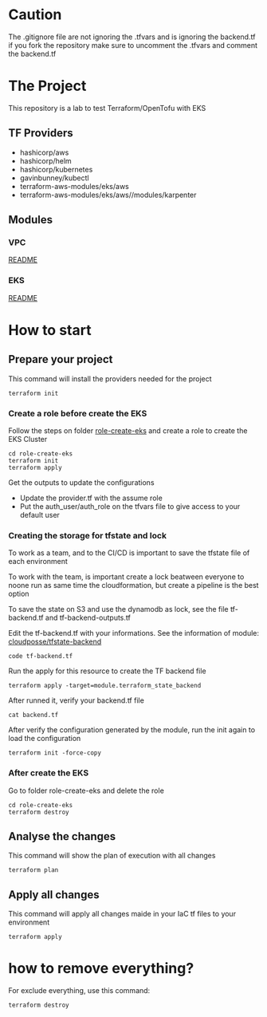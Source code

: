 # Caution

The .gitignore file are not ignoring the .tfvars and is ignoring the backend.tf
if you fork the repository make sure to uncomment the .tfvars and comment the backend.tf

# The Project

This repository is a lab to test Terraform/OpenTofu with EKS

## TF Providers

- hashicorp/aws
- hashicorp/helm
- hashicorp/kubernetes
- gavinbunney/kubectl
- terraform-aws-modules/eks/aws
- terraform-aws-modules/eks/aws//modules/karpenter

## Modules

### VPC

[README](modules/vpc/README.md)

### EKS

[README](modules/eks/README.md)


# How to start

## Prepare your project

This command will install the providers needed for the project

```
terraform init
```

### Create a role before create the EKS

Follow the steps on folder [role-create-eks](./role-create-eks/README.md) and create a role to create the EKS Cluster

```
cd role-create-eks
terraform init
terraform apply
```

Get the outputs to update the configurations
- Update the provider.tf with the assume role 
- Put the auth_user/auth_role on the tfvars file to give access to your default user

### Creating the storage for tfstate and lock

To work as a team, and to the CI/CD is important to save the tfstate file of each environment

To work with the team, is important create a lock beatween everyone to noone run as same time the cloudformation, but create a pipeline is the best option

To save the state on S3 and use the dynamodb as lock, see the file tf-backend.tf and tf-backend-outputs.tf

Edit the tf-backend.tf with your informations. See the information of module: [cloudposse/tfstate-backend](https://registry.terraform.io/modules/cloudposse/tfstate-backend/aws/latest)

```
code tf-backend.tf
```

Run the apply for this resource to create the TF backend file

```
terraform apply -target=module.terraform_state_backend
```

After runned it, verify your backend.tf file

```
cat backend.tf
```

After verify the configuration generated by the module, run the init again to load the configuration

```
terraform init -force-copy
```

### After create the EKS

Go to folder role-create-eks and delete the role

```
cd role-create-eks
terraform destroy
```


## Analyse the changes

This command will show the plan of execution with all changes

```
terraform plan
```

## Apply all changes

This command will apply all changes maide in your IaC tf files to your environment

```
terraform apply
```

# how to remove everything?

For exclude everything, use this command:

```
terraform destroy
```
